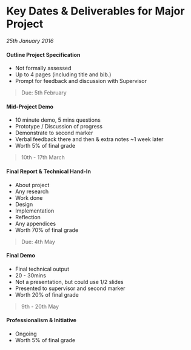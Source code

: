 Key Dates & Deliverables for Major Project
====
_25th January 2016_

#### Outline Project Specification
* Not formally assessed
* Up to 4 pages (including title and bib.)
* Prompt for feedback and discussion with Supervisor
> Due: 5th February


#### Mid-Project Demo
* 10 minute demo, 5 mins questions
* Prototype / Discussion of progress
* Demonstrate to second marker
* Verbal feedback there and then & extra notes ~1 week later
* Worth 5% of final grade
> 10th - 17th March


#### Final Report & Technical Hand-In
* About project
* Any research
* Work done
* Design
* Implementation
* Reflection
* Any appendices
* Worth 70% of final grade
> Due: 4th May


#### Final Demo
* Final technical output
* 20 - 30mins
* Not a presentation, but could use 1/2 slides
* Presented to supervisor and second marker
* Worth 20% of final grade
> 9th - 20th May

#### Professionalism & Initiative
* Ongoing
* Worth 5% of final grade
